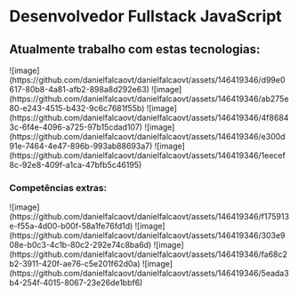 <div>
  <h1>Desenvolvedor Fullstack JavaScript</h1>

  <div>
    <h2>Atualmente trabalho com estas tecnologias:</h2>
    ![image](https://github.com/danielfalcaovt/danielfalcaovt/assets/146419346/d99e0617-80b8-4a81-afb2-898a8d292e63)
    ![image](https://github.com/danielfalcaovt/danielfalcaovt/assets/146419346/ab275e80-e243-4515-b432-9c6c7681f55b)
    ![image](https://github.com/danielfalcaovt/danielfalcaovt/assets/146419346/4f86843c-6f4e-4096-a725-97b15cdad107)
    ![image](https://github.com/danielfalcaovt/danielfalcaovt/assets/146419346/e300d91e-7464-4e47-896b-993ab88693a7)
    ![image](https://github.com/danielfalcaovt/danielfalcaovt/assets/146419346/1eecef8c-92e8-409f-a1ca-47bfb5c46195)
  </div>
  <div>
    <h3>Competências extras:</h3>
    ![image](https://github.com/danielfalcaovt/danielfalcaovt/assets/146419346/f175913e-f55a-4d00-b00f-58a1fe76fd1d)
    ![image](https://github.com/danielfalcaovt/danielfalcaovt/assets/146419346/303e908e-b0c3-4c1b-80c2-292e74c8ba6d)
    ![image](https://github.com/danielfalcaovt/danielfalcaovt/assets/146419346/fa68c2b2-3911-420f-ae76-c5e201f62d0a)
    ![image](https://github.com/danielfalcaovt/danielfalcaovt/assets/146419346/5eada3b4-254f-4015-8067-23e26de1bbf6)
  </div>
</div>
